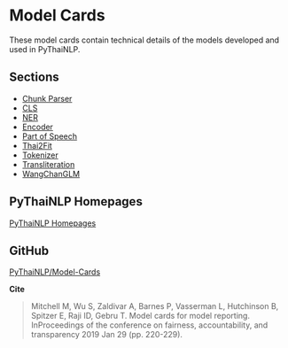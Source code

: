 # Model Cards

These model cards contain technical details of the models developed and used in PyThaiNLP.

## Sections

- [Chunk Parser](Chunk%20Parser.md)
- [CLS](CLS.md)
- [NER](NER.md)
- [Encoder](encoder.md)
- [Part of Speech](Part%20of%20speech.md)
- [Thai2Fit](thai2fit.md)
- [Tokenizer](tokenizer.md)
- [Transliteration](transliteration.md)
- [WangChanGLM](WangChanGLM.md)

## PyThaiNLP Homepages

[PyThaiNLP Homepages](https://pythainlp.github.io/)

## GitHub

[PyThaiNLP/Model-Cards](https://github.com/PyThaiNLP/Model-Cards)

**Cite**

> Mitchell M, Wu S, Zaldivar A, Barnes P, Vasserman L, Hutchinson B, Spitzer E, Raji ID, Gebru T. Model cards for model reporting. InProceedings of the conference on fairness, accountability, and transparency 2019 Jan 29 (pp. 220-229).
